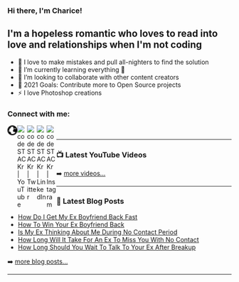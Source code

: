 ### Hi there, I'm Charice! 
## I'm a hopeless romantic who loves to read into love and relationships when I'm not coding

- 🔭 I love to make mistakes and pull all-nighters to find the solution
- 🌱 I’m currently learning everything 🤣
- 👯 I’m looking to collaborate with other content creators
- 🥅 2021 Goals: Contribute more to Open Source projects
- ⚡ I love Photoshop creations


### Connect with me:

[<img align="left" alt="codeSTACKr.com" width="22px" src="https://raw.githubusercontent.com/iconic/open-iconic/master/svg/globe.svg" />][website]
[<img align="left" alt="codeSTACKr | YouTube" width="22px" src="https://cdn.jsdelivr.net/npm/simple-icons@v3/icons/youtube.svg" />][youtube]
[<img align="left" alt="codeSTACKr | Twitter" width="22px" src="https://cdn.jsdelivr.net/npm/simple-icons@v3/icons/twitter.svg" />][twitter]
[<img align="left" alt="codeSTACKr | LinkedIn" width="22px" src="https://cdn.jsdelivr.net/npm/simple-icons@v3/icons/linkedin.svg" />][linkedin]
[<img align="left" alt="codeSTACKr | Instagram" width="22px" src="https://cdn.jsdelivr.net/npm/simple-icons@v3/icons/instagram.svg" />][instagram]

<br />

---

### 📺 Latest YouTube Videos

<!-- YOUTUBE:START -->
<!-- YOUTUBE:END -->

➡️ [more videos...](https://www.youtube.com/channel/UCngbUNrf9pk7lJcawuDsJPw)

---

### 📕 Latest Blog Posts

<!-- BLOG-POST-LIST:START -->
- [How Do I Get My Ex Boyfriend Back Fast](https://exbackluv.wordpress.com/2021/09/02/how-do-i-get-my-ex-boyfriend-back-fast/)
- [How To Win Your Ex Boyfriend Back](https://exbackluv.wordpress.com/2021/09/01/how-to-win-your-ex-boyfriend-back/)
- [Is My Ex Thinking About Me During No Contact Period](https://exbackluv.wordpress.com/2021/08/28/is-my-ex-thinking-about-me-during-no-contact-period-3/)
- [How Long Will It Take For An Ex To Miss You With No Contact](https://exbackluv.wordpress.com/2021/08/27/how-long-will-it-take-for-an-ex-to-miss-you-with-no-contact-3/)
- [How Long Should You Wait To Talk To Your Ex After Breakup](https://exbackluv.wordpress.com/2021/08/26/how-long-should-you-wait-to-talk-to-your-ex-after-breakup/)
<!-- BLOG-POST-LIST:END -->

➡️ [more blog posts...](about.me/exbackluv)

---


[website]: https://exbackluv.wordpress.com/
[twitter]: https://twitter.com/ExBackExpertise
[youtube]: https://www.youtube.com/channel/UCngbUNrf9pk7lJcawuDsJPw
[instagram]: https://instagram.com/exbackexpertise
[linkedin]: https://linkedin.com/in/exbackexpertise
